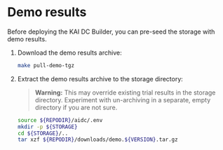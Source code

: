 # Demo results

Before deploying the KAI DC Builder, you can pre-seed the storage with demo results.

1. Download the demo results archive:

    ```bash
    make pull-demo-tgz
    ```

2. Extract the demo results archive to the storage directory:

    > **Warning:** This may override existing trial results in the storage directory. Experiment with un-archiving in a separate, empty directory if you are not sure.

    ```bash
    source ${REPODIR}/aidc/.env
    mkdir -p ${STORAGE}
    cd ${STORAGE}/..
    tar xzf ${REPODIR}/downloads/demo.${VERSION}.tar.gz
    ```
